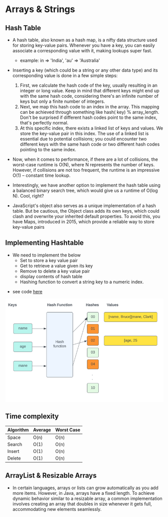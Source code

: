 # Arrays & Strings

## Hash Table

* A hash table, also known as a hash map, is a nifty data structure used for storing key-value pairs. Whenever you have
  a key, you can easily associate a corresponding value with it, making lookups super fast.
    * example: in => 'India', 'au' => 'Australia' 
* Inserting a key (which could be a string or any other data type) and its corresponding value is done in a few simple
  steps:

    1. First, we calculate the hash code of the key, usually resulting in an integer or long value. Keep in mind that
       different keys might end up with the same hash code, considering there's an infinite number of keys but only a
       finite number of integers.
    2. Next, we map this hash code to an index in the array. This mapping can be achieved through something like hash(
       key) % array_length. Don't be surprised if different hash codes point to the same index, that's perfectly normal.
    3. At this specific index, there exists a linked list of keys and values. We store the key-value pair in this index.
       The use of a linked list is essential due to potential collisions; you could encounter two different keys with
       the same hash code or two different hash codes pointing to the same index.

* Now, when it comes to performance, if there are a lot of collisions, the worst-case runtime is O(N), where N
  represents the number of keys. However, if collisions are not too frequent, the runtime is an impressive O(1) –
  constant time lookup.

* Interestingly, we have another option to implement the hash table using a balanced binary search tree, which would
  give us a runtime of O(log N). Cool, right?

* JavaScript's object also serves as a unique implementation of a hash table. But be cautious, the Object class adds its
  own keys, which could clash and overwrite your inherited default properties. To avoid this, you have Maps, introduced
  in 2015, which provide a reliable way to store key-value pairs

## Implementing Hashtable 
* We need to implement the below 
    * Set to store a key value pair
    * Get to retrieve a value given its key
    * Remove to delete a key value pair
    * display contents of hash table  
    * Hashing function to convert a string key to a numeric index.
- see code [here](./0-HashTable.js)

![HashCode avoiding collisions](../../images/hashcode_avoid_collisions.png "HashCode avoiding collisions")

## Time complexity

| Algorithm    | Average | Worst Case |
| ------------ | ------- | ---------- |
| Space        | O(n)    | O(n)       |
| Search       | O(1)    | O(n)       |
| Insert       | O(1)    | O(n)       |
| Delete       | O(1)    | O(n)       |

## ArrayList & Resizable Arrays

* In certain languages, arrays or lists can grow automatically as you add more items. However, in Java, arrays have a
  fixed length. To achieve dynamic behavior similar to a resizable array, a common implementation involves creating an
  array that doubles in size whenever it gets full, accommodating new elements seamlessly. 
